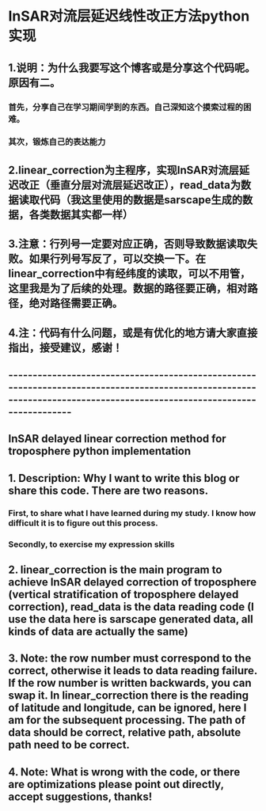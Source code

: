 # InSAR对流层延迟线性改正方法python实现
## 1.说明：为什么我要写这个博客或是分享这个代码呢。原因有二。
### 首先，分享自己在学习期间学到的东西。自己深知这个摸索过程的困难。
### 其次，锻炼自己的表达能力

## 2.linear_correction为主程序，实现InSAR对流层延迟改正（垂直分层对流层延迟改正），read_data为数据读取代码（我这里使用的数据是sarscape生成的数据，各类数据其实都一样）
## 3.注意：行列号一定要对应正确，否则导致数据读取失败。如果行列号写反了，可以交换一下。在linear_correction中有经纬度的读取，可以不用管，这里我是为了后续的处理。数据的路径要正确，相对路径，绝对路径需要正确。

## 4.注：代码有什么问题，或是有优化的地方请大家直接指出，接受建议，感谢！
## ----------------------------------------------------------------------------------------------------------------------------------------------------------------------
## InSAR delayed linear correction method for troposphere python implementation
## 1. Description: Why I want to write this blog or share this code. There are two reasons.
### First, to share what I have learned during my study. I know how difficult it is to figure out this process.
### Secondly, to exercise my expression skills

## 2. linear_correction is the main program to achieve InSAR delayed correction of troposphere (vertical stratification of troposphere delayed correction), read_data is the data reading code (I use the data here is sarscape generated data, all kinds of data are actually the same)
## 3. Note: the row number must correspond to the correct, otherwise it leads to data reading failure. If the row number is written backwards, you can swap it. In linear_correction there is the reading of latitude and longitude, can be ignored, here I am for the subsequent processing. The path of data should be correct, relative path, absolute path need to be correct.

## 4. Note: What is wrong with the code, or there are optimizations please point out directly, accept suggestions, thanks!

